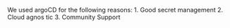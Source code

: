 We used argoCD for the following reasons:
	1. Good secret management
	2. Cloud agnos tic
	3. Community Support